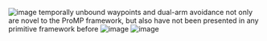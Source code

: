 ![image](https://github.com/user-attachments/assets/7dff0a4c-eb2e-4cd7-9bd9-f27304c6458a)
temporally unbound waypoints and dual-arm avoidance not only are novel to the ProMP framework, but also have not been presented in any primitive framework before
![image](https://github.com/user-attachments/assets/0d4af7c6-b86b-4d02-b9e8-db68424e207e)
![image](https://github.com/user-attachments/assets/01461b1c-e5ff-40a1-ba4e-0a289bb8c126)
